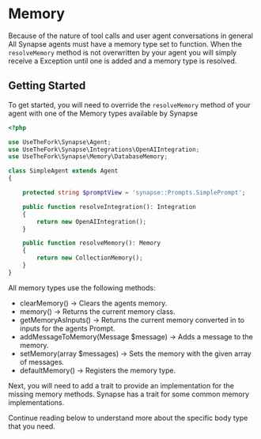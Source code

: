 # Memory

Because of the nature of tool calls and user agent conversations in general All Synapse agents must have a memory type set to function.
When the `resolveMemory` method is not overwritten by your agent you will simply receive a Exception until one is added and a memory type is resolved.

## Getting Started

To get started, you will need to override the `resolveMemory` method of your agent with one of the Memory types available by Synapse

```php
<?php

use UseTheFork\Synapse\Agent;
use UseTheFork\Synapse\Integrations\OpenAIIntegration;
use UseTheFork\Synapse\Memory\DatabaseMemory;

class SimpleAgent extends Agent
{

    protected string $promptView = 'synapse::Prompts.SimplePrompt';

    public function resolveIntegration(): Integration
    {
        return new OpenAIIntegration();
    }

    public function resolveMemory(): Memory
    {
        return new CollectionMemory();
    }
}
```

All memory types use the following methods:

- clearMemory() -> Clears the agents memory.
- memory() -> Returns the current memory class.
- getMemoryAsInputs() -> Returns the current memory converted in to inputs for the agents Prompt.
- addMessageToMemory(Message $message) -> Adds a message to the memory.
- setMemory(array $messages) -> Sets the memory with the given array of messages.
- defaultMemory() -> Registers the memory type.

Next, you will need to add a trait to provide an implementation for the missing memory methods. Synapse has a trait for
some common memory implementations.

Continue reading below to understand more about the specific body type that you need.
